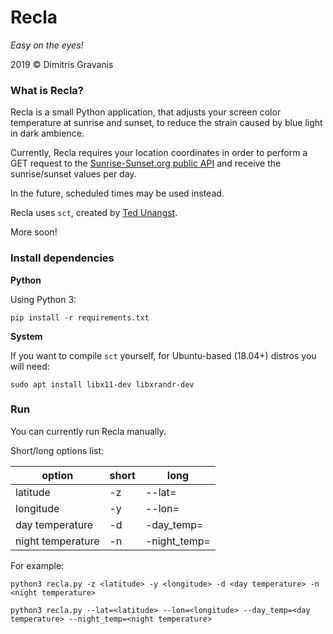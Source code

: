 # Recla

*Easy on the eyes!*

2019 &copy; Dimitris Gravanis

### What is Recla?

Recla is a small Python application, that adjusts your screen color temperature at sunrise and sunset, to reduce the strain caused by blue light in dark ambience.

Currently, Recla requires your location coordinates in order to perform a GET request to the [Sunrise-Sunset.org public API](https://api.sunrise-sunset.org/) and receive the sunrise/sunset values per day.

In the future, scheduled times may be used instead.

Recla uses `sct`, created by [Ted Unangst](http://www.tedunangst.com/flak/post/sct-set-color-temperature).

More soon!

### Install dependencies

**Python**

Using Python 3:
```
pip install -r requirements.txt
```

**System**

If you want to compile `sct` yourself, for Ubuntu-based (18.04+) distros you will need:

```
sudo apt install libx11-dev libxrandr-dev
```

### Run

You can currently run Recla manually.

Short/long options list:

| option            | short| long          |
| ----------------- | ---- | ------------- |
| latitude          |  -z  | --lat=        |
| longitude         |  -y  | --lon=        |
| day temperature   |  -d  | -day_temp=    |
| night temperature |  -n  | -night_temp=  |

For example:

```
python3 recla.py -z <latitude> -y <longitude> -d <day temperature> -n <night temperature>

python3 recla.py --lat=<latitude> --lon=<longitude> --day_temp=<day temperature> --night_temp=<night temperature>
``` 

  